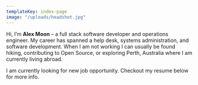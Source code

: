 ```yaml
---
templateKey: index-page
image: "/uploads/headshot.jpg"
---
```

Hi, I’m **Alex Moon** – a full stack software developer and operations engineer. My career has spanned a help desk, systems administration, and software development. When I am not working I can usually be found hiking, contributing to Open Source, or exploring Perth, Australia where I am currently living abroad.

I am currently looking for new job opportunity. Checkout my resume below for more info.
